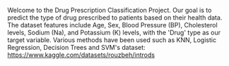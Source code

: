 Welcome to the Drug Prescription Classification Project.
Our goal is to predict the type of drug prescribed to patients based on their health data. The dataset features include Age, Sex, Blood Pressure (BP), Cholesterol levels, Sodium (Na), and Potassium (K) levels, with the 'Drug' type as our target variable. 
Various methods have been used such as KNN, Logistic Regression, Decision Trees and SVM's
dataset: https://www.kaggle.com/datasets/rouzbeh/introds
